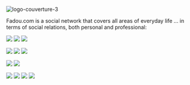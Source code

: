 ![logo-couverture-3](https://user-images.githubusercontent.com/40794177/159143064-2611dcb4-f5b5-40b8-a4b7-79f5df809205.jpg)

Fadou.com is a social network that covers all areas of everyday life ... in terms of social relations, both personal and professional:


<a href="https://github.com/fadoucom/fadoucom"><img src="https://img.shields.io/badge/-friends-blue"/></a>
<a href="https://github.com/fadoucom/fadoucom"><img src="https://img.shields.io/badge/-love-blue"/></a>
<a href="https://github.com/fadoucom/fadoucom"><img src="https://img.shields.io/badge/-familly-blue"/></a>

<a href="https://github.com/fadoucom/fadoucom"><img src="https://img.shields.io/badge/-Studies-yellow"/></a>
<a href="https://github.com/fadoucom/fadoucom"><img src="https://img.shields.io/badge/-private lessons-yellow"/></a>
<a href="https://github.com/fadoucom/fadoucom"><img src="https://img.shields.io/badge/-language exchanges-yellow"/></a>

<a href="https://github.com/fadoucom/fadoucom"><img src="https://img.shields.io/badge/-Classifieds-green"/></a>
<a href="https://github.com/fadoucom/fadoucom"><img src="https://img.shields.io/badge/-bargains-green"/></a>

<a href="https://github.com/fadoucom/fadoucom"><img src="https://img.shields.io/badge/-Work-red"/></a>
<a href="https://github.com/fadoucom/fadoucom"><img src="https://img.shields.io/badge/-job offers-red"/></a>
<a href="https://github.com/fadoucom/fadoucom"><img src="https://img.shields.io/badge/-freelancers-red"/></a>
<a href="https://github.com/fadoucom/fadoucom"><img src="https://img.shields.io/badge/-business partners-red"/></a>

<!---
fadoucom/fadoucom is a ✨ special ✨ repository because its `README.md` (this file) appears on your GitHub profile.
You can click the Preview link to take a look at your changes.
--->

